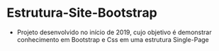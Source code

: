 # Estrutura-Site-Bootstrap

- Projeto desenvolvido no início de 2019, cujo objetivo é demonstrar conhecimento em Bootstrap e Css em uma estrutura Single-Page
 
